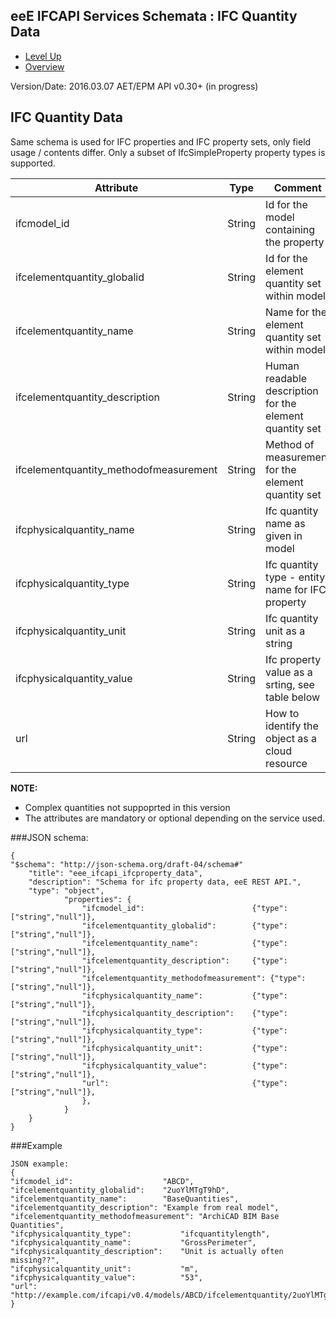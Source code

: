 ## eeE IFCAPI Services Schemata : IFC Quantity Data ##

* [Level Up](../README.md)
* [Overview](./README.md)

Version/Date: 2016.03.07 AET/EPM  API v0.30+ (in progress)


## IFC Quantity Data


Same schema is used for IFC properties and IFC property sets, only field usage / contents differ. Only a subset of IfcSimpleProperty property types is supported.


 
 Attribute   | Type   | Comment |
-------------|--------|---------|
ifcmodel_id  | String | Id for the model containing the property 
ifcelementquantity_globalid |String| Id for the element quantity set within model 
ifcelementquantity_name |String| Name for the element quantity set within model 
ifcelementquantity_description  |String|Human readable description for the element quantity set 
ifcelementquantity_methodofmeasurement|String|Method of measurement for the element quantity set 
ifcphysicalquantity_name |String |Ifc quantity name as given in model
ifcphysicalquantity_type |String|Ifc quantity type - entity name for IFC property 
ifcphysicalquantity_unit |String|Ifc quantity unit as a string 
ifcphysicalquantity_value |String|Ifc property value as a srting, see table below 
url |String| How to identify the object as a cloud resource 



**NOTE:**

* Complex quantities not suppoprted in this version
* The attributes are mandatory or optional depending on the service used.


###JSON schema:

```
{
"$schema": "http://json-schema.org/draft-04/schema#" 
	"title": "eee_ifcapi_ifcproperty_data",
	"description": "Schema for ifc property data, eeE REST API.",
	"type": "object",
			"properties": {
				"ifcmodel_id":                        {"type": ["string","null"]},
				"ifcelementquantity_globalid":        {"type": ["string","null"]},
				"ifcelementquantity_name":            {"type": ["string","null"]},
				"ifcelementquantity_description":     {"type": ["string","null"]},
				"ifcelementquantity_methodofmeasurement": {"type": ["string","null"]},
				"ifcphysicalquantity_name":           {"type": ["string","null"]},
				"ifcphysicalquantity_description":    {"type": ["string","null"]},
				"ifcphysicalquantity_type":           {"type": ["string","null"]},
				"ifcphysicalquantity_unit":           {"type": ["string","null"]},
				"ifcphysicalquantity_value":          {"type": ["string","null"]},
				"url":                                {"type": ["string","null"]},
				},
			}
	}
}
```

###Example

```
JSON example: 
{
"ifcmodel_id":                    "ABCD",
"ifcelementquantity_globalid":    "2uoYlMTgT9hD",
"ifcelementquantity_name":        "BaseQuantities",
"ifcelementquantity_description": "Example from real model",
"ifcelementquantity_methodofmeasurement": "ArchiCAD BIM Base Quantities",
"ifcphysicalquantity_type":           "ifcquantitylength",
"ifcphysicalquantity_name":           "GrossPerimeter",
"ifcphysicalquantity_description":    "Unit is actually often missing??",
"ifcphysicalquantity_unit":           "m",
"ifcphysicalquantity_value":          "53",
"url":  "http://example.com/ifcapi/v0.4/models/ABCD/ifcelementquantity/2uoYlMTgT9hD/ifcquantitylength/GrossPerimeter"
}
```
